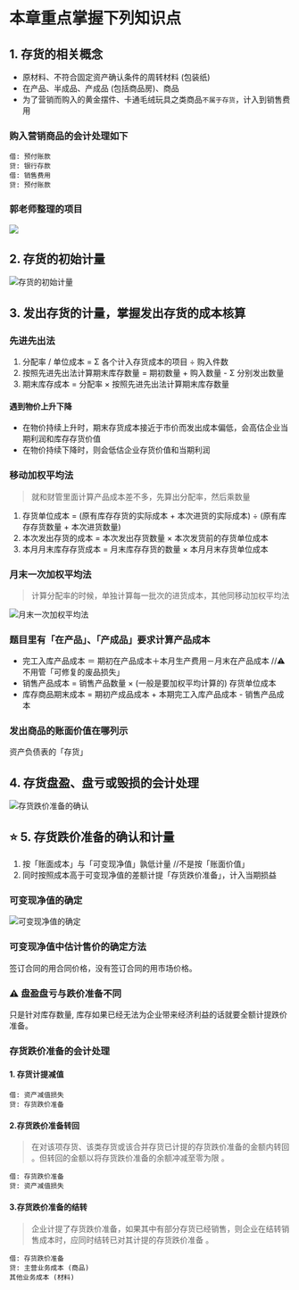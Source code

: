 # 本章重点掌握下列知识点
## 1. 存货的相关概念
- 原材料、不符合固定资产确认条件的周转材料 (包装纸) 
- 在产品、半成品、产成品 (包括商品房)、商品
- 为了营销而购入的黄金摆件、卡通毛绒玩具之类商品`不属于存货`，计入到销售费用

### 购入营销商品的会计处理如下
	借: 预付账款
	贷: 银行存款
	借: 销售费用
	贷: 预付账款

### 郭老师整理的项目
![][image-1]

## 2. 存货的初始计量
![][image-2]

## 3. 发出存货的计量，掌握发出存货的成本核算
### 先进先出法
1. 分配率 / 单位成本 = Σ 各个计入存货成本的项目 ÷ 购入件数
2. 按照先进先出法计算期末库存数量 = 期初数量 + 购入数量 - Σ 分别发出数量
3. 期末库存成本 = 分配率 × 按照先进先出法计算期末库存数量

#### 遇到物价上升下降
- 在物价持续上升时，期末存货成本接近于市价而发出成本偏低，会高估企业当期利润和库存存货价值 
- 在物价持续下降时，则会低估企业存货价值和当期利润

### 移动加权平均法
> 就和财管里面计算产品成本差不多，先算出分配率，然后乘数量

1. 存货单位成本 = (原有库存存货的实际成本 + 本次进货的实际成本) ÷ (原有库存存货数量 + 本次进货数量)
2. 本次发出存货的成本 = 本次发出存货数量 × 本次发货前的存货单位成本
3. 本月月末库存存货成本 = 月末库存存货的数量 × 本月月末存货单位成本

### 月末一次加权平均法
> 计算分配率的时候，单独计算每一批次的进货成本，其他同移动加权平均法

![][image-3]

### 题目里有「在产品」、「产成品」要求计算产品成本
- 完工入库产品成本 ＝ 期初在产品成本＋本月生产费用－月末在产品成本 //⚠️ 不用管「可修复的废品损失」
- 销售产品成本 = 销售产品数量 × (一般是要加权平均计算的) 存货单位成本
- 库存商品期末成本 = 期初产成品成本 + 本期完工入库产品成本 - 销售产品成本

### 发出商品的账面价值在哪列示
资产负债表的「存货」

## 4. 存货盘盈、盘亏或毁损的会计处理
![][image-4]

## ⭐️ 5. 存货跌价准备的确认和计量
1. 按「账面成本」与「可变现净值」孰低计量  //不是按「账面价值」
2. 同时按照成本高于可变现净值的差额计提「存货跌价准备」，计入当期损益

### 可变现净值的确定
![][image-5]

### 可变现净值中估计售价的确定方法
签订合同的用合同价格，没有签订合同的用市场价格。

### ⚠️ 盘盈盘亏与跌价准备不同
只是针对库存数量, 库存如果已经无法为企业带来经济利益的话就要全额计提跌价准备。

### 存货跌价准备的会计处理
#### 1. 存货计提减值
	借: 资产减值损失 
	贷: 存货跌价准备 

#### 2.存货跌价准备转回
> 在对该项存货、该类存货或该合并存货已计提的存货跌价准备的金额内转回 。但转回的金额以将存货跌价准备的余额冲减至零为限 。

	借: 存货跌价准备 
	贷: 资产减值损失 

#### 3.存货跌价准备的结转
> 企业计提了存货跌价准备，如果其中有部分存货已经销售，则企业在结转销售成本时，应同时结转已对其计提的存货跌价准备 。

	借: 存货跌价准备 
	贷: 主营业务成本 (商品)
	其他业务成本 (材料)


[image-1]:	https://ws3.sinaimg.cn/large/006tNc79gy1fqayrhh75ej314a0cm0xo.jpg
[image-2]:	https://ws2.sinaimg.cn/large/006tKfTcgy1fqb44cka5ij31kw1crk90.jpg "存货的初始计量"
[image-3]:	https://ws2.sinaimg.cn/large/006tNc79gy1fqayignwf1j311s066mz4.jpg "月末一次加权平均法"
[image-4]:	https://ws1.sinaimg.cn/large/006tKfTcgy1fqb4q3iyxnj31ee064jt9.jpg "存货跌价准备的确认"
[image-5]:	http://pic.yupoo.com/jean0326/HgqtDtPK/qAxnz.png "可变现净值的确定"